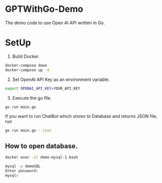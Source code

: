 # GPTWithGo-Demo
The demo code to use Open AI API written in Go.

# SetUp
1. Build Docker.
```bash
docker-compose down
docker-compose up -d
```
2. Set OpenAI API Key as an environment variable.
```bash
export OPENAI_API_KEY=YOUR_API_KEY
```
3. Execute the go file. 
```bash
go run main.go
```
If you want to run ChatBot which stores to Database and returns JSON file, run
```bash
go run main.go --json
```

## How to open database.
```bash
docker exec -it demo-mysql-1 bash
```

```bash
mysql -p demoSQL
Enter password: 
mysql> 
```

